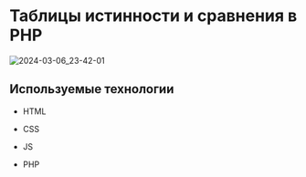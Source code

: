 # Таблицы истинности и сравнения в PHP
![2024-03-06_23-42-01](https://github.com/git-morozova/HW-09/assets/153770811/4ad391f2-641f-4e0e-939d-48dc5da121af)



## Используемые технологии

* HTML

* CSS

* JS

* PHP
